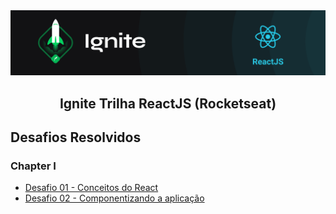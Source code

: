 <img alt="ignite-reactjs" title="ignite-reactjs" src="ignite-reactjs.png">

<h2 align="center">
  Ignite Trilha ReactJS (Rocketseat)
</h2>

## Desafios Resolvidos

### Chapter I
- [Desafio 01 - Conceitos do React](https://github.com/andersonheinz/ignite-trilha-reactjs/tree/master/chapter-I-desafio-02)
- [Desafio 02 - Componentizando a aplicação](https://github.com/andersonheinz/ignite-trilha-reactjs/tree/master/chapter-I-desafio-02)

